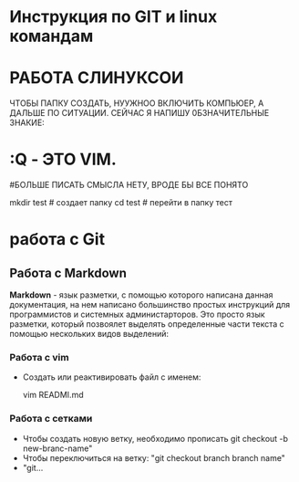 
# Инструкция по GIT и linux командам

# РАБОТА СЛИНУКСОИ
ЧТОБЫ ПАПКУ СОЗДАТЬ, НУУЖНОО ВКЛЮЧИТЬ КОМПЬЮЕР, А ДАЛЬШЕ ПО СИТУАЦИИ.
СЕЙЧАС Я НAПИШУ 0БЗНАЧИТЕЛЬНЫЕ ЗНАКИЕ:
# :Q - ЭТО VIM.
#БОЛЬШЕ ПИСАТЬ СМЫСЛА НЕТУ, ВРОДЕ БЫ ВСЕ ПОНЯТО


mkdir test # создает папку
cd test    # перейти в папку тест


# работа с  Git

## Работа с Markdown  
**Markdown** - язык разметки, с помощью которого написана данная документация, на нем написано большинство простых инструкций для программистов и системных администарторов. Это просто язык разметки, который позвоялет выделять определенные части текста с помощью нескольких видов выделений:


### Работа с vim 

* Создать или реактивировать файл с именем: 

   vim READMI.md


### Работа с сетками

* Чтобы создать новую ветку, необходимо прописать git checkout -b new-branc-name"
* Чтобы переключиться на ветку: "git checkout branch branch name"
* "git...
